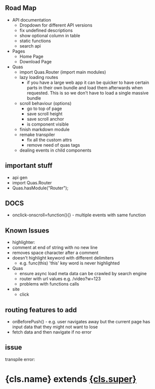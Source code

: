 ## Road Map
* API documentation
  * Dropdown for different API versions
  * fix undefined descriptions
  * show optional column in table
  * static functions
  * search api
* Pages
  * Home Page
  * Download Page
* Quas
  * import Quas.Router (import main modules)
  * lazy loading routes
    * if you have a large web app it can be quicker to have certain parts in their own bundle and load them afterwards when requested. This is so we don't have to load a single massive bundle
  * scroll behaviour (options)
    * go to top of page
    * save scroll height
    * save scroll anchor
    * is component visible
  * finish markdown module
  * remake transpiler
    * fix all the custom attrs
    * remove need of quas tags
  * dealing events in child components


## important stuff
* api gen
* import Quas.Router
* Quas.hasModule("Router");

## DOCS
  * onclick-onscroll=function(){} - multiple events with same function

## Known Issues
* highlighter:
 * comment at end of string with no new line
 * removes space character after a comment
 * doesn't highlight keyword with different delimiters
   * e.g. func(this) 'this' key word is never highlighted
* Quas
  * ensure async load meta data can be crawled by search engine
  * router with url values e.g. /video?w=123
  * problems with functions calls
* site
  * click

## routing features to add
* onBeforePush() - e.g. user navigates away but the current page has input data that they might not want to lose
* fetch data and then navigate if no error


## issue
transpile error:
<quas>
  <h1>
    {cls.name}
    <span>
      extends
      <a href="/api/{cls.super}" target="push">{cls.super}</a>
    </span>
  </h1>
</quas>
